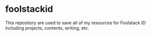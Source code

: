 # foolstackid
This repository are used to save all of my resources for Foolstack ID including projects, contents, writing, etc.
